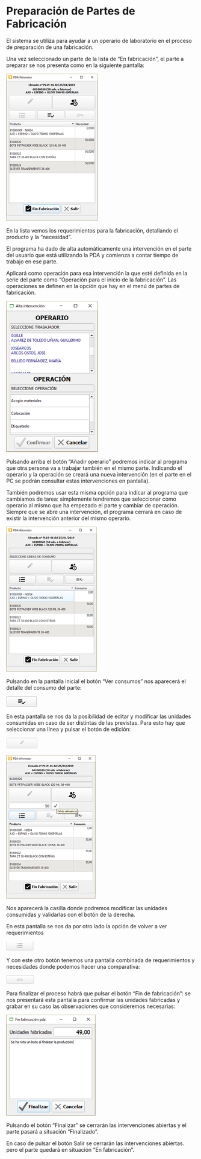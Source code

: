 # Preparación de Partes de Fabricación


  
El sistema se utiliza para ayudar a un operario de laboratorio en el proceso de preparación de una fabricación. ‌

Una vez seleccionado un parte de la lista de “En fabricación”, el parte a preparar se nos presenta como en la siguiente pantalla:

![](../.gitbook/assets/image%20%28208%29.png)

En la lista vemos los requerimientos para la fabricación, detallando el producto y la “necesidad”.

El programa ha dado de alta automáticamente una intervención en el parte del usuario que está utilizando la PDA y comienza a contar tiempo de trabajo en ese parte.

Aplicará como operación para esa intervención la que esté definida en la serie del parte como “Operación para el inicio de la fabricación”. Las operaciones se definen en la opción que hay en el menú de partes de fabricación.

![](../.gitbook/assets/image%20%2897%29.png)

Pulsando arriba el botón “Añadir operario” podremos indicar al programa que otra persona va a trabajar también en el mismo parte. Indicando el operario y la operación se creará una nueva intervención \(en el parte en el PC se podrán consultar estas intervenciones en pantalla\).

También podremos usar esta misma opción para indicar al programa que cambiamos de tarea: simplemente tendremos que seleccionar como operario al mismo que ha empezado el parte y cambiar de operación. Siempre que se abre una intervención, el programa cerrará en caso de existir la intervención anterior del mismo operario.

![](../.gitbook/assets/image%20%2814%29.png)

Pulsando en la pantalla inicial el botón “Ver consumos” nos aparecerá el detalle del consumo del parte:

![](../.gitbook/assets/image%20%28129%29.png)

En esta pantalla se nos da la posibilidad de editar y modificar las unidades consumidas en caso de ser distintas de las previstas. Para esto hay que seleccionar una línea y pulsar el botón de edición:

![](../.gitbook/assets/image%20%28153%29.png)

![](../.gitbook/assets/image%20%28224%29.png)

Nos aparecerá la casilla donde podremos modificar las unidades consumidas y validarlas con el botón de la derecha.

En esta pantalla se nos da por otro lado la opción de volver a ver requerimientos

![](../.gitbook/assets/image%20%286%29.png)

Y con este otro botón tenemos una pantalla combinada de requerimientos y necesidades donde podemos hacer una comparativa:

![](../.gitbook/assets/image%20%282%29.png)

Para finalizar el proceso habrá que pulsar el botón “Fin de fabricación”: se nos presentará esta pantalla para confirmar las unidades fabricadas y grabar en su caso las observaciones que consideremos necesarias:

![](../.gitbook/assets/image%20%28264%29.png)

Pulsando el botón “Finalizar” se cerrarán las intervenciones abiertas y el parte pasará a situación “Finalizado”.

En caso de pulsar el botón Salir se cerrarán las intervenciones abiertas. pero el parte quedará en situación “En fabricación”.

